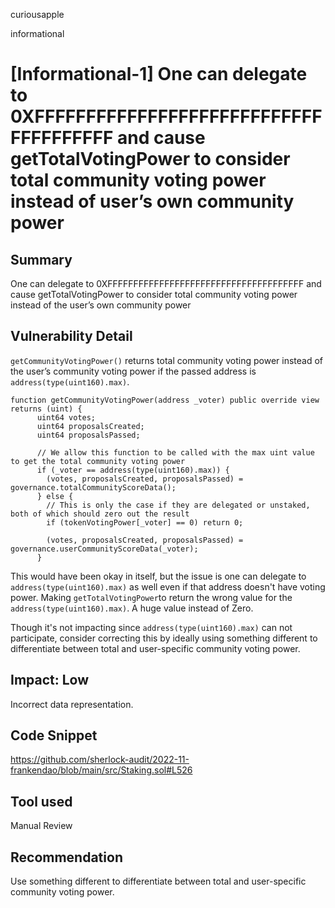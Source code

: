 curiousapple

informational

# [Informational-1] One can delegate to 0XFFFFFFFFFFFFFFFFFFFFFFFFFFFFFFFFFFFFFF and cause getTotalVotingPower to consider total community voting power instead of user’s own community power

## Summary
One can delegate to 0XFFFFFFFFFFFFFFFFFFFFFFFFFFFFFFFFFFFFFF and cause getTotalVotingPower to consider total community voting power instead of the user’s own community power

## Vulnerability Detail
`getCommunityVotingPower()` returns total community voting power instead of the user’s community voting power if the passed address is `address(type(uint160).max)`.
```solidity
function getCommunityVotingPower(address _voter) public override view returns (uint) {
      uint64 votes;
      uint64 proposalsCreated;
      uint64 proposalsPassed;
      
      // We allow this function to be called with the max uint value to get the total community voting power
      if (_voter == address(type(uint160).max)) { 
        (votes, proposalsCreated, proposalsPassed) = governance.totalCommunityScoreData();
      } else {
        // This is only the case if they are delegated or unstaked, both of which should zero out the result
        if (tokenVotingPower[_voter] == 0) return 0;

        (votes, proposalsCreated, proposalsPassed) = governance.userCommunityScoreData(_voter);
      }

```
This would have been okay in itself, but the issue is one can delegate to `address(type(uint160).max)` as well even if that address doesn't have voting power.
Making ``getTotalVotingPower``to return the wrong value for the `address(type(uint160).max)`.
A huge value instead of Zero.

Though it's not impacting since `address(type(uint160).max)` can not participate, consider correcting this by ideally using something different to differentiate between total and user-specific community voting power.
## Impact: Low
Incorrect data representation.

## Code Snippet
https://github.com/sherlock-audit/2022-11-frankendao/blob/main/src/Staking.sol#L526
## Tool used

Manual Review

## Recommendation
Use something different to differentiate between total and user-specific community voting power.